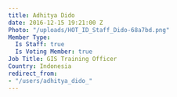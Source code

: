 ```yaml
---
title: Adhitya Dido
date: 2016-12-15 19:21:00 Z
Photo: "/uploads/HOT_ID_Staff_Dido-68a7bd.png"
Member Type:
  Is Staff: true
  Is Voting Member: true
Job Title: GIS Training Officer
Country: Indonesia
redirect_from:
- "/users/adhitya_dido_"
---
```


